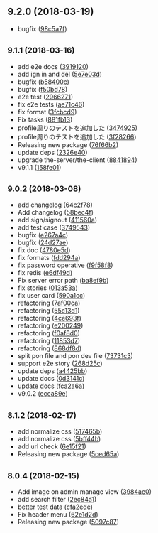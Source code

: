 <a name="9.2.0"></a>
## 9.2.0 (2018-03-19)

* bugfix ([98c5a7f](https://github.com/the-labo/the-demo-site/commit/98c5a7f))



<a name="9.1.1"></a>
## <small>9.1.1 (2018-03-16)</small>

* add e2e docs ([3919120](https://github.com/the-labo/the-demo-site/commit/3919120))
* add ign in and del ([5e7e03d](https://github.com/the-labo/the-demo-site/commit/5e7e03d))
* bugfix ([b58400c](https://github.com/the-labo/the-demo-site/commit/b58400c))
* bugfix ([f50bd78](https://github.com/the-labo/the-demo-site/commit/f50bd78))
* e2e test ([2966271](https://github.com/the-labo/the-demo-site/commit/2966271))
* fix e2e tests ([ae71c46](https://github.com/the-labo/the-demo-site/commit/ae71c46))
* fix format ([3fcbcd9](https://github.com/the-labo/the-demo-site/commit/3fcbcd9))
* Fix tasks ([881fb13](https://github.com/the-labo/the-demo-site/commit/881fb13))
* profile周りのテストを追加した ([3474925](https://github.com/the-labo/the-demo-site/commit/3474925))
* profile周りのテストを追加した ([3f28266](https://github.com/the-labo/the-demo-site/commit/3f28266))
* Releasing new package ([76f66b2](https://github.com/the-labo/the-demo-site/commit/76f66b2))
* update deps ([2326e40](https://github.com/the-labo/the-demo-site/commit/2326e40))
* upgrade the-server/the-client ([8841894](https://github.com/the-labo/the-demo-site/commit/8841894))
* v9.1.1 ([158fe01](https://github.com/the-labo/the-demo-site/commit/158fe01))



<a name="9.0.2"></a>
## <small>9.0.2 (2018-03-08)</small>

* add changelog ([64c2f78](https://github.com/the-labo/the-demo-site/commit/64c2f78))
* Add changelog ([58bec4f](https://github.com/the-labo/the-demo-site/commit/58bec4f))
* add sign/signout ([411560a](https://github.com/the-labo/the-demo-site/commit/411560a))
* add test case ([3749543](https://github.com/the-labo/the-demo-site/commit/3749543))
* bugfix ([e267a4c](https://github.com/the-labo/the-demo-site/commit/e267a4c))
* bugfix ([24d27ae](https://github.com/the-labo/the-demo-site/commit/24d27ae))
* fix doc ([4780e5d](https://github.com/the-labo/the-demo-site/commit/4780e5d))
* fix formats ([fdd294a](https://github.com/the-labo/the-demo-site/commit/fdd294a))
* fix password operative ([f9f58f8](https://github.com/the-labo/the-demo-site/commit/f9f58f8))
* fix redis ([e6df49d](https://github.com/the-labo/the-demo-site/commit/e6df49d))
* Fix server error path ([ba8ef9b](https://github.com/the-labo/the-demo-site/commit/ba8ef9b))
* fix stories ([013a53a](https://github.com/the-labo/the-demo-site/commit/013a53a))
* fix user card ([590a1cc](https://github.com/the-labo/the-demo-site/commit/590a1cc))
* refactoring ([7af00ca](https://github.com/the-labo/the-demo-site/commit/7af00ca))
* refactoring ([55c13d1](https://github.com/the-labo/the-demo-site/commit/55c13d1))
* refactoring ([4ce693f](https://github.com/the-labo/the-demo-site/commit/4ce693f))
* refactoring ([e200249](https://github.com/the-labo/the-demo-site/commit/e200249))
* refactoring ([f0af8d0](https://github.com/the-labo/the-demo-site/commit/f0af8d0))
* refactoring ([11853d7](https://github.com/the-labo/the-demo-site/commit/11853d7))
* refactoring ([868df8d](https://github.com/the-labo/the-demo-site/commit/868df8d))
* split pon file and pon dev file ([73731c3](https://github.com/the-labo/the-demo-site/commit/73731c3))
* support e2e story ([268d25c](https://github.com/the-labo/the-demo-site/commit/268d25c))
* update deps ([a4425bb](https://github.com/the-labo/the-demo-site/commit/a4425bb))
* update docs ([0d3141c](https://github.com/the-labo/the-demo-site/commit/0d3141c))
* update docs ([fca2a6a](https://github.com/the-labo/the-demo-site/commit/fca2a6a))
* v9.0.2 ([ecca89e](https://github.com/the-labo/the-demo-site/commit/ecca89e))



<a name="8.1.2"></a>
## <small>8.1.2 (2018-02-17)</small>

* add normalize css ([517465b](https://github.com/the-labo/the-demo-site/commit/517465b))
* add normalize css ([5bff44b](https://github.com/the-labo/the-demo-site/commit/5bff44b))
* add url check ([6e15f21](https://github.com/the-labo/the-demo-site/commit/6e15f21))
* Releasing new package ([5ced65a](https://github.com/the-labo/the-demo-site/commit/5ced65a))



<a name="8.0.4"></a>
## <small>8.0.4 (2018-02-15)</small>

* Add image on admin manage view ([3984ae0](https://github.com/the-labo/the-demo-site/commit/3984ae0))
* add search filter ([2ec84a1](https://github.com/the-labo/the-demo-site/commit/2ec84a1))
* better test data ([cfa2ede](https://github.com/the-labo/the-demo-site/commit/cfa2ede))
* Fix header menu ([62e1d2d](https://github.com/the-labo/the-demo-site/commit/62e1d2d))
* Releasing new package ([5097c87](https://github.com/the-labo/the-demo-site/commit/5097c87))



